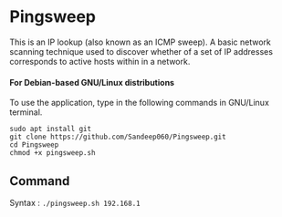 # Pingsweep

This is an IP lookup (also known as an ICMP sweep). A basic network scanning technique used to discover whether of a set of IP addresses corresponds to active hosts within in a network.



#### For Debian-based GNU/Linux distributions

To use the application, type in the following commands in GNU/Linux terminal.

```shell script
sudo apt install git
git clone https://github.com/Sandeep060/Pingsweep.git
cd Pingsweep
chmod +x pingsweep.sh
```



## Command

Syntax : ```./pingsweep.sh 192.168.1```
